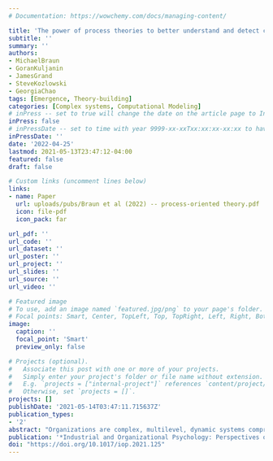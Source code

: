 ```yaml
---
# Documentation: https://wowchemy.com/docs/managing-content/

title: 'The power of process theories to better understand and detect consequences of organizational interventions'
subtitle: ''
summary: ''
authors:
- MichaelBraun
- GoranKuljanin
- JamesGrand
- SteveKozlowski
- GeorgiaChao
tags: [Emergence, Theory-building]
categories: [Complex systems, Computational Modeling]
# inPress -- set to true will change the date on the article page to In Press; set to false will show publication date
inPress: false
# inPressDate -- set to time with year 9999-xx-xxTxx:xx:xx-xx:xx to have article listed as "in press" on Publications page; set to '' and include a date in the 'date' field once published
inPressDate: ''
date: '2022-04-25'
lastmod: 2021-05-13T23:47:12-04:00
featured: false
draft: false

# Custom links (uncomment lines below)
links:
- name: Paper
  url: uploads/pubs/Braun et al (2022) -- process-oriented theory.pdf
  icon: file-pdf
  icon_pack: far

url_pdf: ''
url_code: ''
url_dataset: ''
url_poster: ''
url_project: ''
url_slides: ''
url_source: ''
url_video: ''

# Featured image
# To use, add an image named `featured.jpg/png` to your page's folder.
# Focal points: Smart, Center, TopLeft, Top, TopRight, Left, Right, BottomLeft, Bottom, BottomRight.
image:
  caption: ''
  focal_point: 'Smart'
  preview_only: false

# Projects (optional).
#   Associate this post with one or more of your projects.
#   Simply enter your project's folder or file name without extension.
#   E.g. `projects = ["internal-project"]` references `content/project/deep-learning/index.md`.
#   Otherwise, set `projects = []`.
projects: []
publishDate: '2021-05-14T03:47:11.715637Z'
publication_types:
- '2'
abstract: "Organizations are complex, multilevel, dynamic systems comprised of many interacting processes. The goal of organizational interventions is to generate an intentional positive influence on the way in which one or more organizational processes unfold. Watts, Gray, and Medeiros (2021) correctly point out that, through the act of intervening, unintended consequences may occur such that processes and outcomes not directly targeted by the intervention may be altered. Unfortunately, the complexity of organizations, combined with the typical way in which organizational scientists develop theory and conduct empirical research, limits our current ability to understand, predict, or detect unintended consequences of interventions. We propose that a promising avenue for improving this state of affairs is through the development of 'process theories' that provide a more precise description of the affective, cognitive, behavioral, and social actions which unfold in the organizational phenomena we study so that we can better understand the potential consequences, intended and unintended, of interventions. Importantly, these process theories should also be translated into computational models that enable specific predictions regarding when, where, why, and how the processes targeted by organizational interventions may be impacted. Doing so would enable researchers and practitioners to vet potential interventions prior to implementation as well as more efficiently and effectively guide future research."
publication: '*Industrial and Organizational Psychology: Perspectives on Science and Practice, 15*, 99-104'
doi: "https://doi.org/10.1017/iop.2021.125"
---
```

